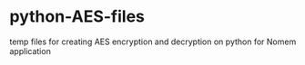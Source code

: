 # python-AES-files
 temp files for creating AES encryption and decryption on python for Nomem application
